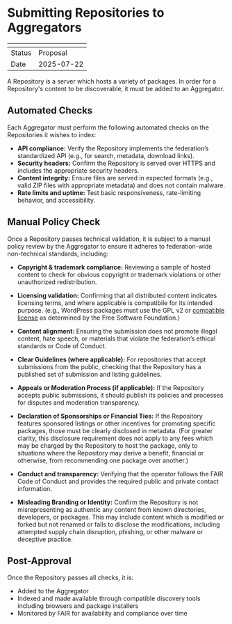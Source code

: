 # Submitting Repositories to Aggregators

| <!-- --> | <!-- -->   |
|----------|------------|
| Status   | Proposal   |
| Date     | 2025-07-22 |

A Repository is a server which hosts a variety of packages. In order for a Repository's content to be discoverable, it must be added to an Aggregator.

## Automated Checks

Each Aggregator must perform the following automated checks on the Repositories it wishes to index:

* **API compliance:** Verify the Repository implements the federation’s standardized API (e.g., for search, metadata, download links).
* **Security headers:** Confirm the Repository is served over HTTPS and includes the appropriate security headers.
* **Content integrity:** Ensure files are served in expected formats (e.g., valid ZIP files with appropriate metadata) and does not contain malware.
* **Rate limits and uptime:** Test basic responsiveness, rate-limiting behavior, and accessibility.

## Manual Policy Check

Once a Repository passes technical validation, it is subject to a manual policy review by the Aggregator to ensure it adheres to federation-wide non-technical standards, including:

* **Copyright & trademark compliance:**  Reviewing a sample of hosted content to check for obvious copyright or trademark violations or other unauthorized redistribution.
* **Licensing validation:**  Confirming that all distributed content indicates licensing terms, and where applicable is compatibile for its intended purpose. (e.g., WordPress packages must use the GPL v2 or [compatible license](https://www.gnu.org/licenses/license-list.html) as determined by the Free Software Foundation.)
* **Content alignment:**  Ensuring the submission does not promote illegal content, hate speech, or materials that violate the federation’s ethical standards or Code of Conduct.

* **Clear Guidelines (where applicable):**  For repositories that accept submissions from the public, checking that the Repository has a published set of submission and listing guidelines.
* **Appeals or Moderation Process (if applicable):**  If the Repository accepts public submissions, it should publish its policies and processes for disputes and moderation transparency.
* **Declaration of Sponsorships or Financial Ties:**  If the Repository features sponsored listings or other incentives for promoting specific packages, those must be clearly disclosed in metadata. (For greater clarity, this disclosure requirement does not apply to any fees which may be charged by the Repository to host the package, only to situations where the Repository may derive a benefit, financial or otherwise, from recommending one package over another.)
* **Conduct and transparency:**  Verifying that the operator follows the FAIR Code of Conduct and provides the required public and private contact information.
* **Misleading Branding or Identity:**  Confirm the Repository is not misrepresenting as authentic any content from known directories, developers, or packages. This may include content which is modified or forked but not renamed or fails to disclose the modifications, including attempted supply chain disruption, phishing, or other malware or deceptive practice.

## Post-Approval

Once the Repository passes all checks, it is:

* Added to the Aggregator
* Indexed and made available through compatible discovery tools including browsers and package installers
* Monitored by FAIR for availability and compliance over time
